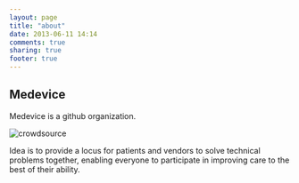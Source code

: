 ```yaml
---
layout: page
title: "about"
date: 2013-06-11 14:14
comments: true
sharing: true
footer: true
---
```


## Medevice
Medevice is a github organization.

![crowdsource](https://gist.github.com/bewest/4733115/raw/12e6b77e3b9263a4b2e7bb546667d18fd031ace7/crowdsource-diabetes-tech.png)

Idea is to provide a locus for patients and vendors to solve technical problems
together, enabling everyone to participate in improving care to the best of
their ability.

